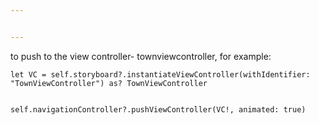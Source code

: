 ```yaml
---


---
```


<p>to push to the view controller- townviewcontroller, for example:</p>
<pre><code>let VC = self.storyboard?.instantiateViewController(withIdentifier: "TownViewController") as? TownViewController

self.navigationController?.pushViewController(VC!, animated: true)
</code></pre>

